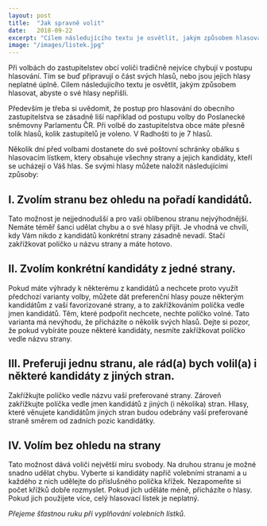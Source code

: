 ```yaml
---
layout: post
title:  "Jak spravně volit"
date:   2018-09-22
excerpt: "Cílem následujícího textu je osvětlit, jakým způsobem hlasovat, abyste o své hlasy nepřišli."
image: "/images/listek.jpg"
---
```


Při volbách do zastupitelstev obcí voliči tradičně nejvíce chybují 
v postupu hlasování. Tím se buď připravují o část svých hlasů, 
nebo jsou jejich hlasy neplatné úplně. Cílem následujícího textu 
je osvětlit, jakým způsobem hlasovat, abyste o své hlasy nepřišli.

Především je třeba si uvědomit, že postup pro hlasování do obecního 
zastupitelstva se zásadně liší například od postupu volby do 
Poslanecké sněmovny Parlamentu ČR. Při volbě do zastupitelstva obce 
máte přesně tolik hlasů, kolik zastupitelů je voleno. V Radhošti 
to je 7 hlasů.

Několik dní před volbami dostanete do své poštovní schránky obálku 
s hlasovacím lístkem, ktery obsahuje všechny strany a jejich 
kandidáty, kteří se ucházejí o Váš hlas. Se svými hlasy můžete 
naložit násle­dujícími způsoby:

## I. Zvolím stranu bez ohledu na pořadí kandidátů.

Tato možnost je nejjednodušší a pro vaši oblíbenou stranu 
nejvýhodnější. Nemáte téměř šanci udělat chybu a o své hlasy 
přijít. Je vhodná ve chvíli, kdy Vám nikdo z kandidátů 
konkrétní strany zásadně nevadí. Stačí zakřížkovat políčko 
u názvu strany a máte hotovo.

## II. Zvolím konkrétní kandidáty z jedné strany.

Pokud máte výhrady k některému z kandidátů a nechcete proto 
využít předchozí varianty volby, můžete dát preferenční hlasy 
pouze některým kandi­dátům z vaší favorizované strany, a to 
zakřížkováním políčka vedle jmen kandidátů. Těm, které podpořit 
nechcete, nechte políčko volné. Tato varianta má nevýhodu, 
že přicházíte o několik svých hlasů. Dejte si pozor, že pokud 
vybíráte pouze některé kandidáty, nesmíte zakřížkovat 
políčko vedle názvu strany.

## III. Preferuji jednu stranu, ale rád(a) bych volil(a) i některé kandidáty z jiných stran.

Zakřížkujte políčko vedle názvu vaší preferované strany. 
Zároveň zakřížkujte políčka vedle jmen kandidátů z jiných 
(i několika) stran. Hlasy, které věnujete kandidátům jiných 
stran budou odebrány vaší preferované straně směrem od 
zadních pozic kandidátky.

## IV. Volím bez ohledu na strany

Tato možnost dává voliči největší míru svobody. Na druhou stranu 
je možné snadno udělat chybu. Vyberte si kandidáty napříč volebními 
stranami a u každého z nich udělejte do příslušného políčka křížek. 
Nezapomeňte si počet křížků dobře rozmyslet. Pokud jich uděláte 
méně, přicházíte o hlasy. Pokud jich použijete více, celý 
hlasovací lístek je neplatný. 

_Přejeme šťastnou ruku při vyplňování volebních lístků._
